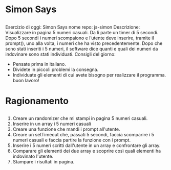 Simon Says
===
##
Esercizio di oggi: Simon Says
nome repo: js-simon
Descrizione:
Visualizzare in pagina 5 numeri casuali. Da lì parte un timer di 5 secondi.
Dopo 5 secondi i numeri scompaiono e l’utente deve inserire, tramite il prompt(), uno alla volta, i numeri che ha visto precedentemente.
Dopo che sono stati inseriti i 5 numeri, il software dice quanti e quali dei numeri da indovinare sono stati individuati.
Consigli del giorno:
* Pensate prima in italiano.
* Dividete in piccoli problemi la consegna.
* Individuate gli elementi di cui avete bisogno per realizzare il programma.
buon lavoro!

Ragionamento
===
##
1. Creare un randomizer che mi stampi in pagina 5 numeri casuali.
2. Inserire in un array i 5 numeri casuali
2. Creare una funzione che mandi i prompt all'utente.
3. Creare un setTimeout che, passati 5 secondi, faccia scomparire i 5 numeri casuali e faccia partire la funzione con i prompt.
4. Inserire i 5 numeri scritti dall'utente in un array e confrontare gli array.
5. Comparare gli elementi dei due array e scoprire così quali elementi ha indovinato l'utente.
6. Stampare i risultati in pagina.
